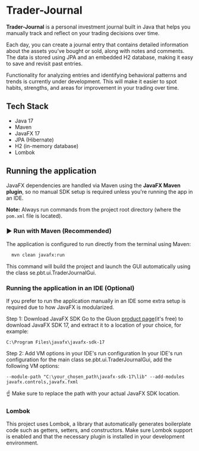 # Trader-Journal

**Trader-Journal** is a personal investment journal built in Java that helps you manually track and reflect on your trading decisions over time.

Each day, you can create a journal entry that contains detailed information about the assets you’ve bought or sold, along with notes and comments. 
The data is stored using JPA and an embedded H2 database, making it easy to save and revisit past entries.

Functionality for analyzing entries and identifying behavioral patterns and trends is currently under development. 
This will make it easier to spot habits, strengths, and areas for improvement in your trading over time.

## Tech Stack

- Java 17
- Maven
- JavaFX 17
- JPA (Hibernate)
- H2 (in-memory database)
- Lombok

## Running the application

JavaFX dependencies are handled via Maven using the **JavaFX Maven plugin**, so no manual SDK setup is required unless you're running the app in an IDE.

**Note:** Always run commands from the project root directory (where the `pom.xml` file is located).

### ▶ Run with Maven (Recommended)

The application is configured to run directly from the terminal using Maven:
```bash
  mvn clean javafx:run
```
This command will build the project and launch the GUI automatically using the class se.pbt.ui.TraderJournalGui.

### Running the application in an IDE (Optional)

If you prefer to run the application manually in an IDE some extra setup is required due to how JavaFX is modularized.

Step 1: Download JavaFX SDK
Go to the Gluon [product page](https://gluonhq.com/products/javafx/)(it's free) to download JavaFX SDK 17, and extract it to a location of your choice, for example:
``` 
C:\Program Files\javafx\javafx-sdk-17
 ```

Step 2: Add VM options in your IDE's run configuration
In your IDE's run configuration for the main class se.pbt.ui.TraderJournalGui, add the following VM options:
``` 
--module-path "C:\your_chosen_path\javafx-sdk-17\lib" --add-modules javafx.controls,javafx.fxml
 ```
☝️ Make sure to replace the path with your actual JavaFX SDK location.

### Lombok
This project uses Lombok, a library that automatically generates boilerplate code such as getters, setters, and constructors. 
Make sure Lombok support is enabled and that the necessary plugin is installed in your development environment.

